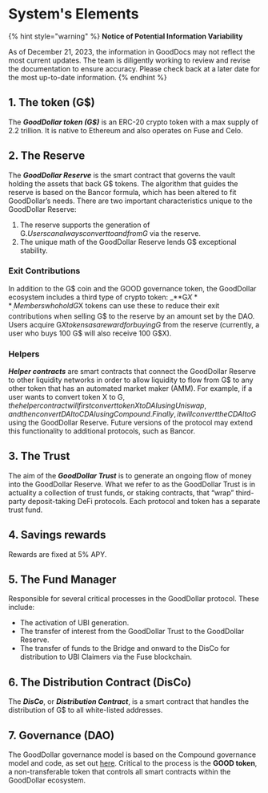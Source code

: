 # System's Elements

{% hint style="warning" %}
**Notice of Potential Information Variability**

As of December 21, 2023, the information in GoodDocs may not reflect the most current updates. The team is diligently working to review and revise the documentation to ensure accuracy. Please check back at a later date for the most up-to-date information.
{% endhint %}

## 1. **The token (G$)**

The _**GoodDollar token (G$)**_ is an ERC-20 crypto token with a max supply of 2.2 trillion. It is native to Ethereum and also operates on Fuse and Celo.

## **2. The Reserve** <a href="#reserve" id="reserve"></a>

The _**GoodDollar Reserve**_ is the smart contract that governs the vault holding the assets that back G$ tokens. The algorithm that guides the reserve is based on the Bancor formula, which has been altered to fit GoodDollar’s needs. There are two important characteristics unique to the GoodDollar Reserve:

1. The reserve supports the generation of G$. Users can always convert to and from G$ via the reserve.
2. The unique math of the GoodDollar Reserve lends G$ exceptional stability.

### **Exit Contributions** <a href="#_mebn0hpwchkh" id="_mebn0hpwchkh"></a>

In addition to the G$ coin and the GOOD governance token, the GoodDollar ecosystem includes a third type of crypto token: _**G$X**_. Members who hold G$X tokens can use these to reduce their exit contributions when selling G$ to the reserve by an amount set by the DAO. Users acquire G$X tokens as a reward for buying G$ from the reserve (currently, a user who buys 100 G$ will also receive 100 G$X).

### **Helpers** <a href="#_p1dxu7aswyt0" id="_p1dxu7aswyt0"></a>

_**Helper contracts**_ are smart contracts that connect the GoodDollar Reserve to other liquidity networks in order to allow liquidity to flow from G$ to any other token that has an automated market maker (AMM). For example, if a user wants to convert token X to G$, the helper contract will first convert token X to DAI using Uniswap, and then convert DAI to CDAI using Compound. Finally, it will convert the CDAI to G$ using the GoodDollar Reserve. Future versions of the protocol may extend this functionality to additional protocols, such as Bancor.

## **3. The Trust** <a href="#_mn9xjitr972u" id="_mn9xjitr972u"></a>

The aim of the _**GoodDollar Trust**_ is to generate an ongoing flow of money into the GoodDollar Reserve. What we refer to as the GoodDollar Trust is in actuality a collection of trust funds, or staking contracts, that “wrap” third-party deposit-taking DeFi protocols. Each protocol and token has a separate trust fund.&#x20;

## **4. Savings rewards**

Rewards are fixed at 5% APY.

## **5. The Fund Manager** <a href="#_q0skiu5ion2h" id="_q0skiu5ion2h"></a>

Responsible for several critical processes in the GoodDollar protocol. These include:

* The activation of UBI generation.
* The transfer of interest from the GoodDollar Trust to the GoodDollar Reserve.
* The transfer of funds to the Bridge and onward to the DisCo for distribution to UBI Claimers via the Fuse blockchain.

## **6. The Distribution Contract (DisCo)** <a href="#_r9w6swau5npq" id="_r9w6swau5npq"></a>

The _**DisCo**_, or _**Distribution Contract**_, is a smart contract that handles the distribution of G$ to all white-listed addresses.

## **7. Governance (DAO)**

The GoodDollar governance model is based on the Compound governance model and code, as set out [here](https://compound.finance/docs/governance#comp). Critical to the process is the **GOOD token**, a non-transferable token that controls all smart contracts within the GoodDollar ecosystem.
